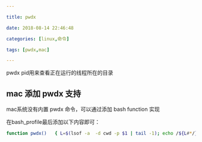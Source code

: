 ```yaml
---

title: pwdx

date: 2018-08-14 22:46:48

categories: [linux,命令]

tags: [pwdx,mac]

---
```


pwdx pid用来查看正在运行的线程所在的目录


<!--more-->


## mac 添加 pwdx 支持

mac系统没有内置 pwdx 命令，可以通过添加 bash function 实现

在bash_profile最后添加以下内容即可：

```bash
function pwdx()   { L=$(lsof -a  -d cwd -p $1 | tail -1); echo /${L#*/}; }
```


